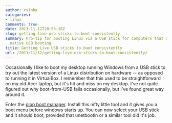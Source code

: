 ```yaml
---
author: rsinha
categories:
- linux
comments: true
date: 2013-11-12T20:53:18Z
slug: getting-live-usb-sticks-to-boot-consistently
summary: Pro-tip for booting Linux via a USB stick for computers that don't allow
  native USB booting
title: Getting Live USB sticks to boot consistently
url: /2013/11/12/getting-live-usb-sticks-to-boot-consistently/
---
```


Occasionally I like to boot my desktop running Windows from a USB stick to try out the latest version of a Linux distribution on hardware -- as opposed to running it in VirtualBox. I remember that this used to be straightforward on my old Acer laptop, but it's hit and miss on my desktop. I've not quite figured out why boot-from-USB fails occasionally, but I've found great way around it.

Enter the [plop boot manager](http://www.plop.at/en/bootmanager/index.html). Install this nifty little tool and it gives you a boot menu before windows starts up. You can now select your USB stick and it should boot, provided that unetbootin or a similar tool did it's job.
